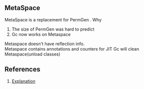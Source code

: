 ## MetaSpace

MetaSpace is a replacement for PermGen . Why
1. The size of PermGen was hard to predict
2. Gc now works on Metaspace

Metaspace doesn't have reflection info.\
Metaspace contains annotations and counters for JIT
Gc will clean Metaspace(unload classes)

## References
1. [Explanation](https://www.youtube.com/watch?v=jsJtZdYhQuE)
